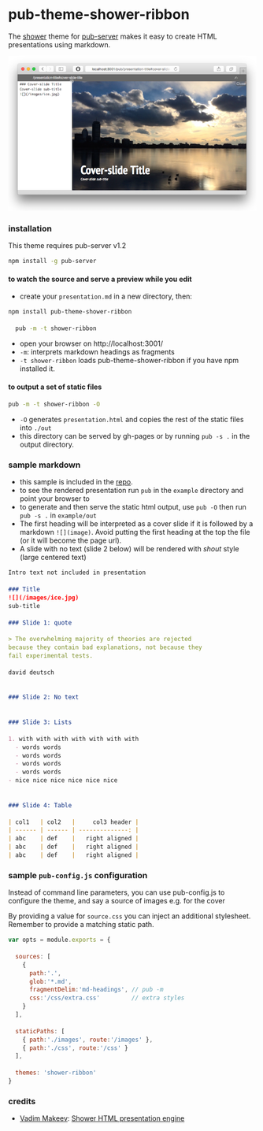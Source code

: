 # pub-theme-shower-ribbon
The [shower](https://github.com/shower/shower) theme for
[pub-server](https://github.com/jldec/pub-server) makes it easy to create
HTML presentations using markdown.

![](images/shower-screen.png)

### installation
This theme requires pub-server v1.2

```sh
npm install -g pub-server
```


#### to watch the source and serve a preview while you edit

- create your `presentation.md` in a new directory, then:

```sh
npm install pub-theme-shower-ribbon

  pub -m -t shower-ribbon
```

- open your browser on http://localhost:3001/
- `-m`: interprets markdown headings as fragments
- `-t shower-ribbon` loads pub-theme-shower-ribbon if you have npm installed it.


#### to output a set of static files

```sh
pub -m -t shower-ribbon -O
```

- `-O` generates `presentation.html` and copies the rest of the static files into `./out`
- this directory can be served by gh-pages or by running `pub -s .` in the output directory.

### sample markdown
- this sample is included in the [repo](example).
- to see the rendered presentation run `pub` in the `example` directory and point your browser to
  [](http://localhost:3001/presentation)
- to generate and then serve the static html output, use `pub -O` then run `pub -s .` in `example/out`
- The first heading will be interpreted as a cover slide if it is followed by a markdown `![](image)`.
  Avoid putting the first heading at the top the file (or it will become the page url).
- A slide with no text (slide 2 below) will be rendered with *shout* style (large centered text)


```markdown
Intro text not included in presentation

### Title
![](/images/ice.jpg)
sub-title

### Slide 1: quote

> The overwhelming majority of theories are rejected
because they contain bad explanations, not because they
fail experimental tests.

david deutsch


### Slide 2: No text


### Slide 3: Lists

1. with with with with with with with
  - words words
  - words words
  - words words
  - words words
- nice nice nice nice nice nice


### Slide 4: Table

| col1   | col2   |     col3 header |
| ------ | ------ | --------------: |
| abc    | def    |   right aligned |
| abc    | def    |   right aligned |
| abc    | def    |   right aligned |

```


### sample `pub-config.js` configuration

Instead of command line parameters, you can use pub-config.js to configure
the theme, and say a source of images e.g. for the cover

By providing a value for `source.css` you can inject an additional
stylesheet. Remember to provide a matching static path.

```js
var opts = module.exports = {

  sources: [
    {
      path:'.',
      glob:'*.md',
      fragmentDelim:'md-headings', // pub -m
      css:'/css/extra.css'         // extra styles
    }
  ],

  staticPaths: [
    { path:'./images', route:'/images' },
    { path:'./css', route:'/css' }
  ],

  themes: 'shower-ribbon'
}
```



### credits
- [Vadim Makeev](https://github.com/pepelsbey):
  [Shower HTML presentation engine ](https://github.com/shower/shower)